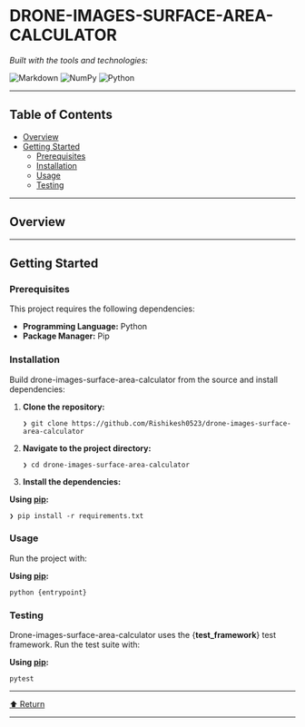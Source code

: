 DRONE-IMAGES-SURFACE-AREA-CALCULATOR
====================================

_Built with the tools and technologies:_

![Markdown](https://img.shields.io/badge/Markdown-000000.svg?style=flat&logo=Markdown&logoColor=white) ![NumPy](https://img.shields.io/badge/NumPy-013243.svg?style=flat&logo=NumPy&logoColor=white) ![Python](https://img.shields.io/badge/Python-3776AB.svg?style=flat&logo=Python&logoColor=white)

  

* * *

Table of Contents
-----------------

*   [Overview](#overview)
*   [Getting Started](#getting-started)
    *   [Prerequisites](#prerequisites)
    *   [Installation](#installation)
    *   [Usage](#usage)
    *   [Testing](#testing)

* * *

Overview
--------

* * *

Getting Started
---------------

### Prerequisites

This project requires the following dependencies:

*   **Programming Language:** Python
*   **Package Manager:** Pip

### Installation

Build drone-images-surface-area-calculator from the source and install dependencies:

1.  **Clone the repository:**
    
        ❯ git clone https://github.com/Rishikesh0523/drone-images-surface-area-calculator
        
    
2.  **Navigate to the project directory:**
    
        ❯ cd drone-images-surface-area-calculator
        
    
3.  **Install the dependencies:**
    

**Using [pip](https://pypi.org/project/pip/):**

    ❯ pip install -r requirements.txt
    

### Usage

Run the project with:

**Using [pip](https://pypi.org/project/pip/):**

    python {entrypoint}
    

### Testing

Drone-images-surface-area-calculator uses the {**test\_framework**} test framework. Run the test suite with:

**Using [pip](https://pypi.org/project/pip/):**

    pytest
    

* * *

[⬆ Return](#top)

* * *

